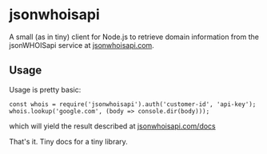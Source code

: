 # jsonwhoisapi

A small (as in tiny) client for Node.js to retrieve domain information from the jsonWHOISapi service at [jsonwhoisapi.com](https://jsonwhoisapi.com).

Usage
-----

Usage is pretty basic:

    const whois = require('jsonwhoisapi').auth('customer-id', 'api-key');
    whois.lookup('google.com', (body => console.dir(body)));

which will yield the result described at [jsonwhoisapi.com/docs](https://jsonwhoisapi.com/docs)

That's it.  Tiny docs for a tiny library.

